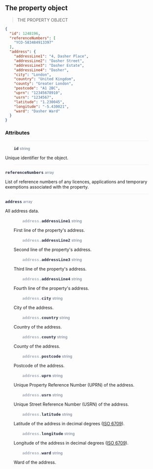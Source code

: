 ## The property object

> THE PROPERTY OBJECT

```json
{
  "id": 1248196,
  "referenceNumbers": [
    "YCO-583484913397"
  ],
  "address": {
    "addressLine1": "4, Dasher Place",
    "addressLine2": "Dasher Street",
    "addressLine3": "Dasher Estate",
    "addressLine4": "Dasher",
    "city": "London",
    "country": "United Kingdom",
    "county": "Greater London",
    "postcode": "A1 2BC",
    "uprn": "12345678910",
    "usrn": "1234567",
    "latitude": "1.230045",
    "longitude": "-5.430021",
    "ward": "Dasher Ward"
  }
}
```

### Attributes

<p style="max-width:440px; margin-bottom:0; margin-left:28px; padding-top:15px; padding-left:0px; border-top-style:solid; border-top-color:#eee; border-top-width:1px">
<span style="font-size:13px; font-weight:700; color:#2a2f45; font-family:Menlo, Consolas, monospace">id</span> <span style="font-size:12px; font-weight:600; color:#8792a2">string</span>
</p>

Unique identifier for the object.

<p style="max-width:440px; margin-bottom:0; margin-left:28px; border-bottom-style:solid; border-bottom-color:#eee; border-bottom-width:1px"></p>



<p style="max-width:440px; margin-bottom:0; margin-top:15px">
<span style="font-size:13px; font-weight:700; color:#2a2f45; font-family:Menlo, Consolas, monospace">referenceNumbers</span> <span style="font-size:12px; font-weight:600; color:#8792a2">array</span>
</p>

List of reference numbers of any licences, applications and temporary exemptions associated with the property.

<p style="max-width:440px; margin-bottom:0; margin-left:28px; border-bottom-style:solid; border-bottom-color:#eee; border-bottom-width:1px"></p>


<p style="max-width:440px; margin-bottom:0; margin-top:15px">
<span style="font-size:13px; font-weight:700; color:#2a2f45; font-family:Menlo, Consolas, monospace">address</span> <span style="font-size:12px; font-weight:600; color:#8792a2">array</span>
</p>

All address data.


<p style="max-width:440px; margin-bottom:0; margin-top:15px; padding-left:56px">
<span style="font-size:13px; font-weight:700; color:#2a2f45; font-family:Menlo, Consolas, monospace"><span style="color:#a3acb9">address.</span>addressLine1</span> <span style="font-size:12px; font-weight:600; color:#8792a2">string</span>
</p>

<span style="padding-left:28px">First line of the property's address.</span>


<p style="max-width:440px; margin-bottom:0; margin-top:15px; padding-left:56px">
<span style="font-size:13px; font-weight:700; color:#2a2f45; font-family:Menlo, Consolas, monospace"><span style="color:#a3acb9">address.</span>addressLine2</span> <span style="font-size:12px; font-weight:600; color:#8792a2">string</span>
</p>

<span style="padding-left:28px">Second line of the property's address.</span>


<p style="max-width:440px; margin-bottom:0; margin-top:15px; padding-left:56px">
<span style="font-size:13px; font-weight:700; color:#2a2f45; font-family:Menlo, Consolas, monospace"><span style="color:#a3acb9">address.</span>addressLine3</span> <span style="font-size:12px; font-weight:600; color:#8792a2">string</span>
</p>

<span style="padding-left:28px">Third line of the property's address.</span>


<p style="max-width:440px; margin-bottom:0; margin-top:15px; padding-left:56px">
<span style="font-size:13px; font-weight:700; color:#2a2f45; font-family:Menlo, Consolas, monospace"><span style="color:#a3acb9">address.</span>addressLine4</span> <span style="font-size:12px; font-weight:600; color:#8792a2">string</span>
</p>

<span style="padding-left:28px">Fourth line of the property's address.</span>


<p style="max-width:440px; margin-bottom:0; margin-top:15px; padding-left:56px">
<span style="font-size:13px; font-weight:700; color:#2a2f45; font-family:Menlo, Consolas, monospace"><span style="color:#a3acb9">address.</span>city</span> <span style="font-size:12px; font-weight:600; color:#8792a2">string</span>
</p>

<span style="padding-left:28px">City of the address.</span>


<p style="max-width:440px; margin-bottom:0; margin-top:15px; padding-left:56px">
<span style="font-size:13px; font-weight:700; color:#2a2f45; font-family:Menlo, Consolas, monospace"><span style="color:#a3acb9">address.</span>country</span> <span style="font-size:12px; font-weight:600; color:#8792a2">string</span>
</p>

<span style="padding-left:28px">Country of the address.</span>


<p style="max-width:440px; margin-bottom:0; margin-top:15px; padding-left:56px">
<span style="font-size:13px; font-weight:700; color:#2a2f45; font-family:Menlo, Consolas, monospace"><span style="color:#a3acb9">address.</span>county</span> <span style="font-size:12px; font-weight:600; color:#8792a2">string</span>
</p>

<span style="padding-left:28px">County of the address.</span>


<p style="max-width:440px; margin-bottom:0; margin-top:15px; padding-left:56px">
<span style="font-size:13px; font-weight:700; color:#2a2f45; font-family:Menlo, Consolas, monospace"><span style="color:#a3acb9">address.</span>postcode</span> <span style="font-size:12px; font-weight:600; color:#8792a2">string</span>
</p>

<span style="padding-left:28px">Postcode of the address.</span>


<p style="max-width:440px; margin-bottom:0; margin-top:15px; padding-left:56px">
<span style="font-size:13px; font-weight:700; color:#2a2f45; font-family:Menlo, Consolas, monospace"><span style="color:#a3acb9">address.</span>uprn</span> <span style="font-size:12px; font-weight:600; color:#8792a2">string</span>
</p>

<span style="padding-left:28px">Unique Property Reference Number (UPRN) of the address.</span>


<p style="max-width:440px; margin-bottom:0; margin-top:15px; padding-left:56px">
<span style="font-size:13px; font-weight:700; color:#2a2f45; font-family:Menlo, Consolas, monospace"><span style="color:#a3acb9">address.</span>usrn</span> <span style="font-size:12px; font-weight:600; color:#8792a2">string</span>
</p>

<span style="padding-left:28px">Unique Street Reference Number (USRN) of the address.</span>


<p style="max-width:440px; margin-bottom:0; margin-top:15px; padding-left:56px">
<span style="font-size:13px; font-weight:700; color:#2a2f45; font-family:Menlo, Consolas, monospace"><span style="color:#a3acb9">address.</span>latitude</span> <span style="font-size:12px; font-weight:600; color:#8792a2">string</span>
</p>

<span style="padding-left:28px">Latitude of the address in decimal degrees (<a href="https://wikipedia.org/wiki/ISO_6709" target="_blank">ISO 6709</a>).</span>


<p style="max-width:440px; margin-bottom:0; margin-top:15px; padding-left:56px">
<span style="font-size:13px; font-weight:700; color:#2a2f45; font-family:Menlo, Consolas, monospace"><span style="color:#a3acb9">address.</span>longitude</span> <span style="font-size:12px; font-weight:600; color:#8792a2">string</span>
</p>

<span style="padding-left:28px">Longitude of the address in decimal degrees (<a href="https://wikipedia.org/wiki/ISO_6709" target="_blank">ISO 6709</a>).</span>


<p style="max-width:440px; margin-bottom:0; margin-top:15px; padding-left:56px">
<span style="font-size:13px; font-weight:700; color:#2a2f45; font-family:Menlo, Consolas, monospace"><span style="color:#a3acb9">address.</span>ward</span> <span style="font-size:12px; font-weight:600; color:#8792a2">string</span>
</p>

<span style="padding-left:28px">Ward of the address.</span>
